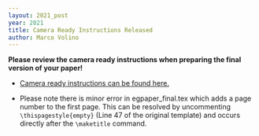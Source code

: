 ```yaml
---
layout: 2021_post
year: 2021
title: Camera Ready Instructions Released
author: Marco Volino
---
```


**Please review the camera ready instructions when preparing the final version of your paper!**

- [Camera ready instructions can be found here.]({{site.url}}/camera-ready-instructions)

- Please note there is minor error in egpaper_final.tex which adds a page number to the first page.
This can be resolved by uncommenting <code>\thispagestyle{empty}</code> (Line 47 of the original template) and occurs directly after the <code>\maketitle</code> command.
